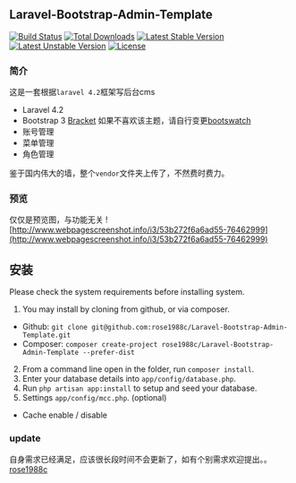## Laravel-Bootstrap-Admin-Template

[![Build Status](https://travis-ci.org/laravel/framework.svg)](https://travis-ci.org/laravel/framework)
[![Total Downloads](https://poser.pugx.org/laravel/framework/downloads.svg)](https://packagist.org/packages/laravel/framework)
[![Latest Stable Version](https://poser.pugx.org/laravel/framework/v/stable.svg)](https://packagist.org/packages/laravel/framework)
[![Latest Unstable Version](https://poser.pugx.org/laravel/framework/v/unstable.svg)](https://packagist.org/packages/laravel/framework)
[![License](https://poser.pugx.org/laravel/framework/license.svg)](https://packagist.org/packages/laravel/framework)

### 简介

这是一套根据`laravel 4.2`框架写后台cms

* Laravel 4.2
* Bootstrap 3 [Bracket](http://atchan.tk/2014/10/27/bracket-responsive-bootstrap-3-admin-template/) 如果不喜欢该主题，请自行变更[bootswatch](http://bootswatch.com/)
* 账号管理
* 菜单管理
* 角色管理

鉴于国内伟大的墙，整个`vendor`文件夹上传了，不然费时费力。

### 预览

仅仅是预览图，与功能无关
![http://www.webpagescreenshot.info/i3/53b272f6a6ad55-76462999](http://www.webpagescreenshot.info/i3/53b272f6a6ad55-76462999)

## 安装

Please check the system requirements before installing system.

1. You may install by cloning from github, or via composer.
  * Github: `git clone git@github.com:rose1988c/Laravel-Bootstrap-Admin-Template.git`
  * Composer: `composer create-project rose1988c/Laravel-Bootstrap-Admin-Template --prefer-dist`
2. From a command line open in the folder, run `composer install`.
3. Enter your database details into `app/config/database.php`.
4. Run `php artisan app:install` to setup and seed your database.
6. Settings `app/config/mcc.php`. (optional)
  * Cache enable / disable

### update

自身需求已经满足，应该很长段时间不会更新了，如有个别需求欢迎提出。。<a href="mailto:rose1988.c@gmail.com">rose1988c</a>